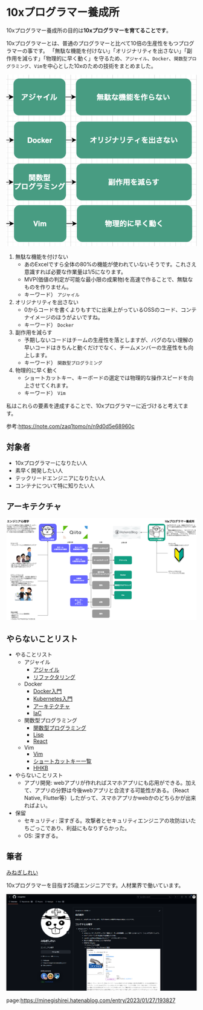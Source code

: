 

# 10xプログラマー養成所

10xプログラマー養成所の目的は**10xプログラマーを育てることです**。

10xプログラマーとは、普通のプログラマーと比べて10倍の生産性をもつプログラマーの事です。
「無駄な機能を付けない」「オリジナリティを出さない」「副作用を減らす」「物理的に早く動く」を守るため、`アジャイル`、`Docker`、`関数型プログラミング`、`Vim`を中心とした10xのための技術をまとめました。

<img src="https://github.com/minegishirei/minegishirei/blob/main/img/10x_programmer.png?raw=true">


1. 無駄な機能を付けない
    - あのExcelですら全体の80%の機能が使われていないそうです。これさえ意識すれば必要な作業量は1/5になります。
    - MVP(価値の判定が可能な最小限の成果物)を高速で作ることで、無駄なものを作りません。
    - キーワード） `アジャイル`
2. オリジナリティを出さない
    - 0からコードを書くよりもすでに出来上がっているOSSのコード、コンテナイメージのほうがよいですね。
    - キーワード） `Docker`
3. 副作用を減らす
    - 予期しないコードはチームの生産性を落としますが、バグのない理解の早いコードはきちんと動くだけでなく、チームメンバーの生産性をも向上します。
    - キーワード） `関数型プログラミング`
4. 物理的に早く動く
    - ショートカットキー、キーボードの選定では物理的な操作スピードを向上させてくれます。
    - キーワード） `Vim`

私はこれらの要素を達成することで、10xプログラマーに近づけると考えてます。

参考:https://note.com/zaq1tomo/n/n9d0d5e68960c



## 対象者

- 10xプログラマーになりたい人
- 素早く開発したい人
- テックリードエンジニアになりたい人
- コンテナについて特に知りたい人


## アーキテクチャ

<img src="https://github.com/minegishirei/draw_v1/blob/main/life.draw.io-engineer_psychology.drawio.png?raw=true">


## やらないことリスト

- やることリスト
    - アジャイル
        - [アジャイル](https://minegishirei.hatenablog.com/entry/2023/01/27/164337)
        - [リファクタリング](https://minegishirei.hatenablog.com/entry/2023/02/02/165446:embed:cite)
    - Docker 
        - [Docker入門](https://minegishirei.hatenablog.com/entry/2023/09/02/213936)
        - [Kubernetes入門](https://minegishirei.hatenablog.com/entry/2023/10/11/103809)
        - [アーキテクチャ](https://minegishirei.hatenablog.com/entry/2023/01/27/183831)
        - [IaC]()
    - 関数型プログラミング
        - [関数型プログラミング]()
        - [Lisp]()
        - [React]()
    - Vim
        - [Vim]()
        - [ショートカットキー一覧]()
        - [HHKB]()
- やらないことリスト
    - アプリ開発: webアプリが作れればスマホアプリにも応用ができる。加えて、アプリの分野は今後webアプリと合流する可能性がある。（React Native, Flutter等）したがって、スマホアプリかwebかのどちらかが出来ればよい。
- 保留
    - セキュリティ: 深すぎる。攻撃者とセキュリティエンジニアの攻防はいたちごっこであり、利益にもなりずらかった。
    - OS: 深すぎる。



## 筆者

[みねぎしれい](https://github.com/minegishirei)

10xプログラマーを目指す25歳エンジニアです。人材業界で働いています。

<a href="https://github.com/minegishirei">
<img src="https://github.com/minegishirei/minegishirei/blob/main/img/github.png?raw=true">
</a>







page:https://minegishirei.hatenablog.com/entry/2023/01/27/193827